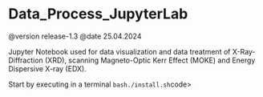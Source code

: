 # Data_Process_JupyterLab
@version release-1.3 @date 25.04.2024
<p>Jupyter Notebook used for data visualization and data treatment of X-Ray-Diffraction (XRD), scanning Magneto-Optic Kerr Effect (MOKE) and Energy Dispersive X-ray (EDX).</p>
<p>Start by executing in a terminal <code>bash./install.sh</code>code></p>
